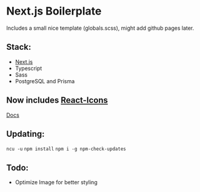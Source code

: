 # Next.js Boilerplate

Includes a small nice template (globals.scss), might add github pages later.

## Stack:
* [Next.js](https://nextjs.org/docs)
* Typescript
* Sass
* PostgreSQL and Prisma

## Now includes [React-Icons](https://www.npmjs.com/package/react-icons)
[Docs](https://react-icons.github.io/react-icons/)

## Updating:
`ncu -u`
`npm install`
`npm i -g npm-check-updates`

## Todo:
* Optimize Image for better styling
